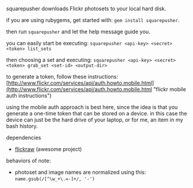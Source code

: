 squarepusher downloads Flickr photosets to your local hard disk.

if you are using rubygems, get started with:
`gem install squarepusher`.

then run `squarepusher` and let the help message guide you.

you can easily start be executing:
`squarepusher <api-key> <secret> <token> list_sets`
    
then choosing a set and executing:
`squarepusher <api-key> <secret> <token> grab_set <set-id> <output-dir>`
    
to generate a token, follow these instructions:
[http://www.flickr.com/services/api/auth.howto.mobile.html](http://www.flickr.com/services/api/auth.howto.mobile.html "flickr mobile auth instructions")

using the mobile auth approach is best here, since the idea is that you generate a one-time token that can be stored on a device. in this case the device
can just be the hard drive of your laptop, or for me, an item in my bash history.

dependencies
 * [flickraw](https://github.com/hanklords/flickraw "flickraw") (awesome project)
 
behaviors of note:
 * photoset and image names are normalized using this: `name.gsub(/[^\w_+\.=-]+/, '-')`